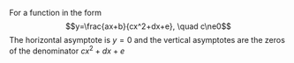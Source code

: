 For a function in the form $$y=\frac{ax+b}{cx^2+dx+e}, \quad c\ne0$$
The horizontal asymptote is $y=0$ and the vertical asymptotes are the zeros of the denominator $cx^2+dx+e$


